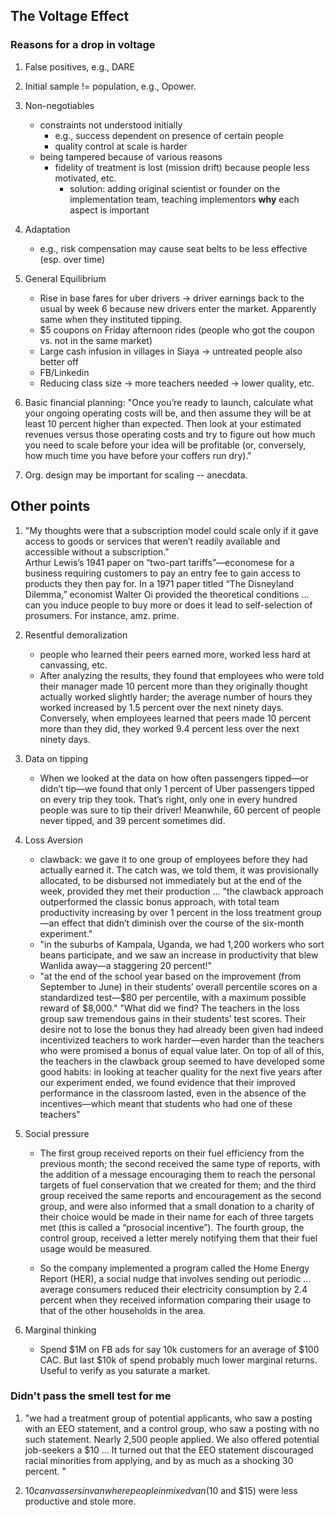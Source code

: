 ## The Voltage Effect

### Reasons for a drop in voltage

1. False positives, e.g., DARE

2. Initial sample != population, e.g., Opower. 

3. Non-negotiables
	- constraints not understood initially
		- e.g., success dependent on presence of certain people
		- quality control at scale is harder
	- being tampered because of various reasons
		- fidelity of treatment is lost (mission drift) because people less motivated, etc. 
			- solution: adding original scientist or founder on the implementation team, teaching implementors **why** each aspect is important

4. Adaptation
	- e.g., risk compensation may cause seat belts to be less effective (esp. over time)

5. General Equilibrium
	- Rise in base fares for uber drivers -> driver earnings back to the usual by week 6 because new drivers enter the market. Apparently same when they instituted tipping.
	- $5 coupons on Friday afternoon rides (people who got the coupon vs. not in the same market)
	- Large cash infusion in villages in Siaya -> untreated people also better off
	- FB/Linkedin
	- Reducing class size -> more teachers needed -> lower quality, etc.

6. Basic financial planning: "Once you’re ready to launch, calculate what your ongoing operating costs will be, and then assume they will be at least 10 percent higher than expected. Then look at your estimated revenues versus those operating costs and try to figure out how much you need to scale before your idea will be profitable (or, conversely, how much time you have before your coffers run dry)."

7. Org. design may be important for scaling -- anecdata.

## Other points

1. "My thoughts were that a subscription model could scale only if it gave access to goods or services that weren’t readily available and accessible without a subscription."  
	Arthur Lewis’s 1941 paper on “two-part tariffs”—economese for a business requiring customers to pay an entry fee to gain access to products they then pay for.
	In a 1971 paper titled “The Disneyland Dilemma,” economist Walter Oi provided the theoretical conditions ... can you induce people to buy more or does it lead to self-selection of prosumers. For instance, amz. prime.

2. Resentful demoralization
	- people who learned their peers earned more, worked less hard at canvassing, etc.
	- After analyzing the results, they found that employees who were told their manager made 10 percent more than they originally thought actually worked slightly harder; the average number of hours they worked increased by 1.5 percent over the next ninety days. Conversely, when employees learned that peers made 10 percent more than they did, they worked 9.4 percent less over the next ninety days.

3. Data on tipping
	- When we looked at the data on how often passengers tipped—or didn’t tip—we found that only 1 percent of Uber passengers tipped on every trip they took. That’s right, only one in every hundred people was sure to tip their driver! Meanwhile, 60 percent of people never tipped, and 39 percent sometimes did.

4. Loss Aversion
	- clawback: we gave it to one group of employees before they had actually earned it. The catch was, we told them, it was provisionally allocated, to be disbursed not immediately but at the end of the week, provided they met their production ... "the clawback approach outperformed the classic bonus approach, with total team productivity increasing by over 1 percent in the loss treatment group—an effect that didn’t diminish over the course of the six-month experiment."
	- "in the suburbs of Kampala, Uganda, we had 1,200 workers who sort beans participate, and we saw an increase in productivity that blew Wanlida away—a staggering 20 percent!"
	- "at the end of the school year based on the improvement (from September to June) in their students’ overall percentile scores on a standardized test—$80 per percentile, with a maximum possible reward of $8,000." "What did we find? The teachers in the loss group saw tremendous gains in their students’ test scores. Their desire not to lose the bonus they had already been given had indeed incentivized teachers to work harder—even harder than the teachers who were promised a bonus of equal value later. On top of all of this, the teachers in the clawback group seemed to have developed some good habits: in looking at teacher quality for the next five years after our experiment ended, we found evidence that their improved performance in the classroom lasted, even in the absence of the incentives—which meant that students who had one of these teachers"

5. Social pressure
	- The first group received reports on their fuel efficiency from the previous month; the second received the same type of reports, with the addition of a message encouraging them to reach the personal targets of fuel conservation that we created for them; and the third group received the same reports and encouragement as the second group, and were also informed that a small donation to a charity of their choice would be made in their name for each of three targets met (this is called a “prosocial incentive”). The fourth group, the control group, received a letter merely notifying them that their fuel usage would be measured.

	- So the company implemented a program called the Home Energy Report (HER), a social nudge that involves sending out periodic ... average consumers reduced their electricity consumption by 2.4 percent when they received information comparing their usage to that of the other households in the area.

6. Marginal thinking
	- Spend $1M on FB ads for say 10k customers for an average of $100 CAC. But last $10k of spend probably much lower marginal returns. Useful to verify as you saturate a market.


### Didn't pass the smell test for me

1. "we had a treatment group of potential applicants, who saw a posting with an EEO statement, and a control group, who saw a posting with no such statement. Nearly 2,500 people applied. We also offered potential job-seekers a $10 ... It turned out that the EEO statement discouraged racial minorities from applying, and by as much as a shocking 30 percent. "

2. $10 canvassers in van where people in mixed van ($10 and $15) were less productive and stole more. 